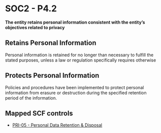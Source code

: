 # SOC2 - P4.2
**The entity retains personal information consistent with the entity’s objectives related to privacy**
## Retains Personal Information
Personal information is retained for no longer than necessary to fulfill the stated purposes, unless a law or regulation specifically requires otherwise
## Protects Personal Information
Policies and procedures have been implemented to protect personal information from erasure or destruction during the specified retention period of the information.
## Mapped SCF controls
- [PRI-05 - Personal Data Retention & Disposal](../scf/pri-05-personaldataretention&disposal.md)